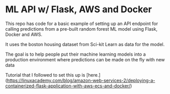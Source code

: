 # ML API w/ Flask, AWS and Docker

This repo has code for a basic example of setting up an API endpoint for calling predictions from a pre-built
random forest ML model using Flask, Docker and AWS.

It uses the boston housing dataset from Sci-kit Learn as data for the model.

The goal is to help people put their machine learning models into a production environment where predictions can 
be made on the fly with new data

Tutorial that I followed to set this up is [here.]
(https://linuxacademy.com/blog/amazon-web-services-2/deploying-a-containerized-flask-application-with-aws-ecs-and-docker/)
